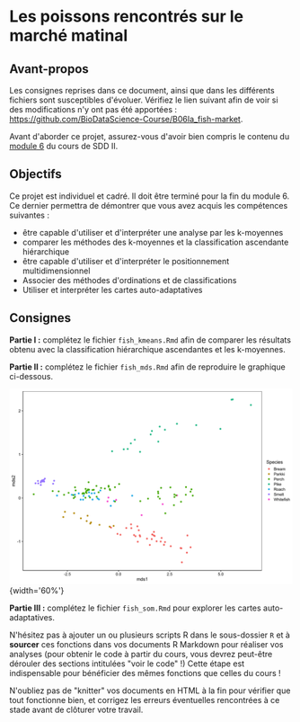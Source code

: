 # Les poissons rencontrés sur le marché matinal

## Avant-propos

Les consignes reprises dans ce document, ainsi que dans les différents fichiers sont susceptibles d'évoluer. Vérifiez le lien suivant afin de voir si des modifications n'y ont pas été apportées : <https://github.com/BioDataScience-Course/B06Ia_fish-market>.

Avant d'aborder ce projet, assurez-vous d'avoir bien compris le contenu du [module 6](https://wp.sciviews.org/sdd-umons2/?iframe=wp.sciviews.org/sdd-umons2-2021/k-moyenne-mds-som.html) du cours de SDD II.

## Objectifs

Ce projet est individuel et cadré. Il doit être terminé pour la fin du module 6. Ce dernier permettra de démontrer que vous avez acquis les compétences suivantes :

- être capable d'utiliser et d'interpréter une analyse par les k-moyennes
- comparer les méthodes des k-moyennes et la classification ascendante hiérarchique
- être capable d'utiliser et d'interpréter le positionnement multidimensionnel
- Associer des méthodes d'ordinations et de classifications
- Utiliser et interpréter les cartes auto-adaptatives

## Consignes

**Partie I :** complétez le fichier `fish_kmeans.Rmd` afin de comparer les résultats obtenu avec la classification hiérarchique ascendantes et les k-moyennes.

**Partie II :** complétez le fichier `fish_mds.Rmd` afin de reproduire le graphique ci-dessous.

![](images/fish_mds.png){width='60%'}

**Partie III :** complétez le fichier `fish_som.Rmd` pour explorer les cartes auto-adaptatives.

N'hésitez pas à ajouter un ou plusieurs scripts R dans le sous-dossier `R` et à  **sourcer** ces fonctions dans vos documents R Markdown pour réaliser vos analyses (pour obtenir le code à partir du cours, vous devrez peut-être dérouler des sections intitulées "voir le code" !) Cette étape est indispensable pour bénéficier des mêmes fonctions que celles du cours !

N'oubliez pas de "knitter" vos documents en HTML à la fin pour vérifier que tout fonctionne bien, et corrigez les erreurs éventuelles rencontrées à ce stade avant de clôturer votre travail.
